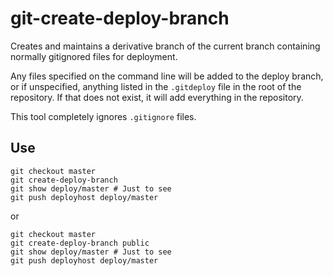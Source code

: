 git-create-deploy-branch
========================

Creates and maintains a derivative branch of the current branch containing
normally gitignored files for deployment.

Any files specified on the command line will be added to the deploy branch, or
if unspecified, anything listed in the `.gitdeploy` file in the root of the
repository. If that does not exist, it will add everything in the repository.

This tool completely ignores `.gitignore` files.

Use
-----

```shell
git checkout master
git create-deploy-branch
git show deploy/master # Just to see
git push deployhost deploy/master
```

or

```shell
git checkout master
git create-deploy-branch public
git show deploy/master # Just to see
git push deployhost deploy/master
```
